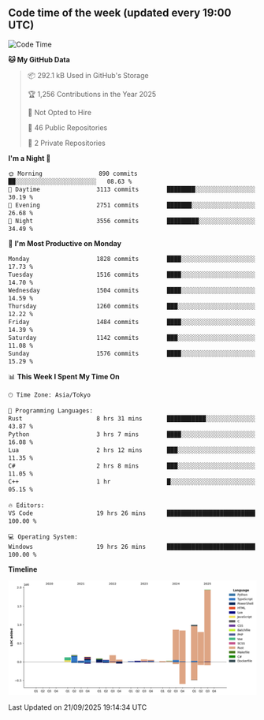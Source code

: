 ## Code time of the week (updated every 19:00 UTC)

<!--START_SECTION:waka-->
![Code Time](http://img.shields.io/badge/Code%20Time-5%2C351%20hrs%2027%20mins-blue)

**🐱 My GitHub Data** 

> 📦 292.1 kB Used in GitHub's Storage 
 > 
> 🏆 1,256 Contributions in the Year 2025
 > 
> 🚫 Not Opted to Hire
 > 
> 📜 46 Public Repositories 
 > 
> 🔑 2 Private Repositories 
 > 
**I'm a Night 🦉** 

```text
🌞 Morning                890 commits         ██░░░░░░░░░░░░░░░░░░░░░░░   08.63 % 
🌆 Daytime                3113 commits        ████████░░░░░░░░░░░░░░░░░   30.19 % 
🌃 Evening                2751 commits        ███████░░░░░░░░░░░░░░░░░░   26.68 % 
🌙 Night                  3556 commits        █████████░░░░░░░░░░░░░░░░   34.49 % 
```
📅 **I'm Most Productive on Monday** 

```text
Monday                   1828 commits        ████░░░░░░░░░░░░░░░░░░░░░   17.73 % 
Tuesday                  1516 commits        ████░░░░░░░░░░░░░░░░░░░░░   14.70 % 
Wednesday                1504 commits        ████░░░░░░░░░░░░░░░░░░░░░   14.59 % 
Thursday                 1260 commits        ███░░░░░░░░░░░░░░░░░░░░░░   12.22 % 
Friday                   1484 commits        ████░░░░░░░░░░░░░░░░░░░░░   14.39 % 
Saturday                 1142 commits        ███░░░░░░░░░░░░░░░░░░░░░░   11.08 % 
Sunday                   1576 commits        ████░░░░░░░░░░░░░░░░░░░░░   15.29 % 
```


📊 **This Week I Spent My Time On** 

```text
🕑︎ Time Zone: Asia/Tokyo

💬 Programming Languages: 
Rust                     8 hrs 31 mins       ███████████░░░░░░░░░░░░░░   43.87 % 
Python                   3 hrs 7 mins        ████░░░░░░░░░░░░░░░░░░░░░   16.08 % 
Lua                      2 hrs 12 mins       ███░░░░░░░░░░░░░░░░░░░░░░   11.35 % 
C#                       2 hrs 8 mins        ███░░░░░░░░░░░░░░░░░░░░░░   11.05 % 
C++                      1 hr                █░░░░░░░░░░░░░░░░░░░░░░░░   05.15 % 

🔥 Editors: 
VS Code                  19 hrs 26 mins      █████████████████████████   100.00 % 

💻 Operating System: 
Windows                  19 hrs 26 mins      █████████████████████████   100.00 % 
```

**Timeline**

![Lines of Code chart](https://raw.githubusercontent.com/SARDONYX-sard/SARDONYX-sard/main/assets/bar_graph.png)


 Last Updated on 21/09/2025 19:14:34 UTC
<!--END_SECTION:waka-->
